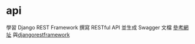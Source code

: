 # api

學習 Django REST Framework 撰寫 RESTful API  並生成 Swagger 文檔
<a href='https://zoejoyuliao.medium.com/%E7%94%A8-django-rest-framework-%E6%92%B0%E5%AF%AB-restful-api-%E4%B8%A6%E7%94%9F%E6%88%90-swagger-%E6%96%87%E6%AA%94-%E4%B8%8B-%E7%94%9F%E6%88%90-swagger-%E6%96%87%E6%AA%94-60c45e04afa8' >參考網址</a>
與<a href="https://github.com/twtrubiks/django-rest-framework-tutorial">djangorestframework</a>
